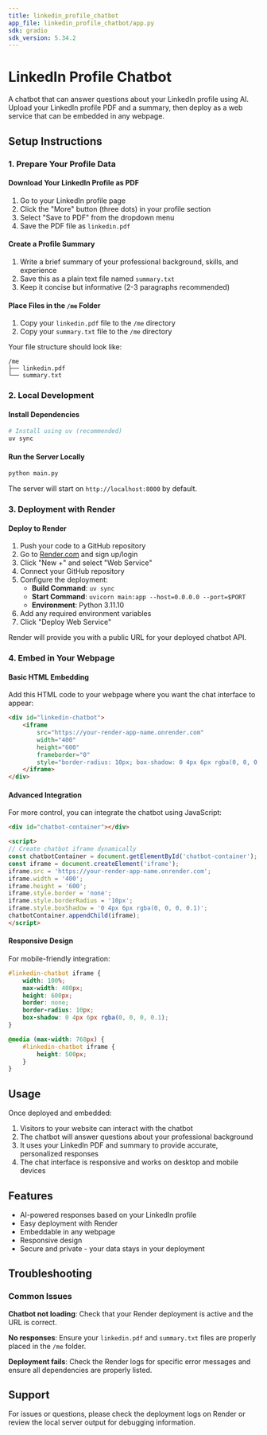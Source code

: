 ```yaml
---
title: linkedin_profile_chatbot
app_file: linkedin_profile_chatbot/app.py
sdk: gradio
sdk_version: 5.34.2
---
```

# LinkedIn Profile Chatbot

A chatbot that can answer questions about your LinkedIn profile using AI. Upload your LinkedIn profile PDF and a summary, then deploy as a web service that can be embedded in any webpage.

## Setup Instructions

### 1. Prepare Your Profile Data

#### Download Your LinkedIn Profile as PDF
1. Go to your LinkedIn profile page
2. Click the "More" button (three dots) in your profile section
3. Select "Save to PDF" from the dropdown menu
4. Save the PDF file as `linkedin.pdf`

#### Create a Profile Summary
1. Write a brief summary of your professional background, skills, and experience
2. Save this as a plain text file named `summary.txt`
3. Keep it concise but informative (2-3 paragraphs recommended)

#### Place Files in the `/me` Folder
1. Copy your `linkedin.pdf` file to the `/me` directory
2. Copy your `summary.txt` file to the `/me` directory

Your file structure should look like:
```
/me
├── linkedin.pdf
└── summary.txt
```

### 2. Local Development

#### Install Dependencies
```bash
# Install using uv (recommended)
uv sync

```

#### Run the Server Locally
```bash
python main.py
```

The server will start on `http://localhost:8000` by default.

### 3. Deployment with Render

#### Deploy to Render
1. Push your code to a GitHub repository
2. Go to [Render.com](https://render.com) and sign up/login
3. Click "New +" and select "Web Service"
4. Connect your GitHub repository
5. Configure the deployment:
   - **Build Command**: `uv sync`
   - **Start Command**: `uvicorn main:app --host=0.0.0.0 --port=$PORT`
   - **Environment**: Python 3.11.10
6. Add any required environment variables
7. Click "Deploy Web Service"

Render will provide you with a public URL for your deployed chatbot API.

### 4. Embed in Your Webpage

#### Basic HTML Embedding
Add this HTML code to your webpage where you want the chat interface to appear:

```html
<div id="linkedin-chatbot">
    <iframe 
        src="https://your-render-app-name.onrender.com" 
        width="400" 
        height="600" 
        frameborder="0"
        style="border-radius: 10px; box-shadow: 0 4px 6px rgba(0, 0, 0, 0.1);">
    </iframe>
</div>
```

#### Advanced Integration
For more control, you can integrate the chatbot using JavaScript:

```html
<div id="chatbot-container"></div>

<script>
// Create chatbot iframe dynamically
const chatbotContainer = document.getElementById('chatbot-container');
const iframe = document.createElement('iframe');
iframe.src = 'https://your-render-app-name.onrender.com';
iframe.width = '400';
iframe.height = '600';
iframe.style.border = 'none';
iframe.style.borderRadius = '10px';
iframe.style.boxShadow = '0 4px 6px rgba(0, 0, 0, 0.1)';
chatbotContainer.appendChild(iframe);
</script>
```

#### Responsive Design
For mobile-friendly integration:

```css
#linkedin-chatbot iframe {
    width: 100%;
    max-width: 400px;
    height: 600px;
    border: none;
    border-radius: 10px;
    box-shadow: 0 4px 6px rgba(0, 0, 0, 0.1);
}

@media (max-width: 768px) {
    #linkedin-chatbot iframe {
        height: 500px;
    }
}
```

## Usage

Once deployed and embedded:

1. Visitors to your website can interact with the chatbot
2. The chatbot will answer questions about your professional background
3. It uses your LinkedIn PDF and summary to provide accurate, personalized responses
4. The chat interface is responsive and works on desktop and mobile devices

## Features

- AI-powered responses based on your LinkedIn profile
- Easy deployment with Render
- Embeddable in any webpage
- Responsive design
- Secure and private - your data stays in your deployment

## Troubleshooting

### Common Issues

**Chatbot not loading**: Check that your Render deployment is active and the URL is correct.

**No responses**: Ensure your `linkedin.pdf` and `summary.txt` files are properly placed in the `/me` folder.

**Deployment fails**: Check the Render logs for specific error messages and ensure all dependencies are properly listed.

## Support

For issues or questions, please check the deployment logs on Render or review the local server output for debugging information.

